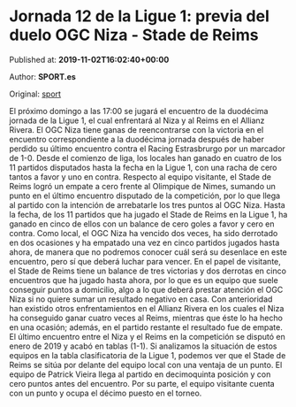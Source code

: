
# Jornada 12 de la Ligue 1: previa del duelo OGC Niza - Stade de Reims

Published at: **2019-11-02T16:02:40+00:00**

Author: **SPORT.es**

Original: [sport](https://www.sport.es/es/noticias/liga-francia/jornada-12-de-la-ligue-1-previa-del-duelo-ogc-niza---stade-de-reims-7711631)

El próximo domingo a las 17:00 se jugará el encuentro de la duodécima jornada de la Ligue 1, el cual enfrentará al Niza y al Reims en el Allianz Rivera.
El OGC Niza tiene ganas de reencontrarse con la victoria en el encuentro correspondiente a la duodécima jornada después de haber perdido su último encuentro contra el Racing Estrasbrurgo por un marcador de 1-0. Desde el comienzo de liga, los locales han ganado en cuatro de los 11 partidos disputados hasta la fecha en la Ligue 1, con una racha de cero tantos a favor y uno en contra.
Respecto al equipo visitante, el Stade de Reims logró un empate a cero frente al Olimpique de Nimes, sumando un punto en el último encuentro disputado de la competición, por lo que llega al partido con la intención de arrebatarle los tres puntos al OGC Niza. Hasta la fecha, de los 11 partidos que ha jugado el Stade de Reims en la Ligue 1, ha ganado en cinco de ellos con un balance de cero goles a favor y cero en contra.
Como local, el OGC Niza ha vencido dos veces, ha sido derrotado en dos ocasiones y ha empatado una vez en cinco partidos jugados hasta ahora, de manera que no podremos conocer cuál será su desenlace en este encuentro, pero sí que deberá luchar para vencer. En el papel de visitante, el Stade de Reims tiene un balance de tres victorias y dos derrotas en cinco encuentros que ha jugado hasta ahora, por lo que es un equipo que suele conseguir puntos a domicilio, algo a lo que deberá prestar atención el OGC Niza si no quiere sumar un resultado negativo en casa.
Con anterioridad han existido otros enfrentamientos en el Allianz Rivera en los cuales el Niza ha conseguido ganar cuatro veces al Reims, mientras que éste lo ha hecho en una ocasión; además, en el partido restante el resultado fue de empate. El último encuentro entre el Niza y el Reims en la competición se disputó en enero de 2019 y acabó en tablas (1-1).
Si analizamos la situación de estos equipos en la tabla clasificatoria de la Ligue 1, podemos ver que el Stade de Reims se sitúa por delante del equipo local con una ventaja de un punto. El equipo de Patrick Vieira llega al partido en decimoquinta posición y con cero puntos antes del encuentro. Por su parte, el equipo visitante cuenta con un punto y ocupa el décimo puesto en el torneo.
